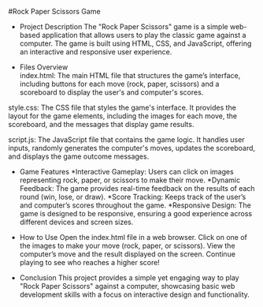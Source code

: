 #Rock Paper Scissors Game

- Project Description
The "Rock Paper Scissors" game is a simple web-based application that allows users to play the classic game against a computer. The game is built using HTML, CSS, and JavaScript, offering an interactive and responsive user experience.

- Files Overview  
index.html: The main HTML file that structures the game’s interface, including buttons for each move (rock, paper, scissors) and a scoreboard to display the user's and computer's scores.

style.css: The CSS file that styles the game's interface. It provides the layout for the game elements, including the images for each move, the scoreboard, and the messages that display game results.

script.js: The JavaScript file that contains the game logic. It handles user inputs, randomly generates the computer's moves, updates the scoreboard, and displays the game outcome messages.

- Game Features
*Interactive Gameplay: Users can click on images representing rock, paper, or scissors to make their move.
*Dynamic Feedback: The game provides real-time feedback on the results of each round (win, lose, or draw).
*Score Tracking: Keeps track of the user’s and computer’s scores throughout the game.
*Responsive Design: The game is designed to be responsive, ensuring a good experience across different devices and screen sizes.

- How to Use
Open the index.html file in a web browser.
Click on one of the images to make your move (rock, paper, or scissors).
View the computer’s move and the result displayed on the screen.
Continue playing to see who reaches a higher score!

- Conclusion
This project provides a simple yet engaging way to play "Rock Paper Scissors" against a computer, showcasing basic web development skills with a focus on interactive design and functionality.

